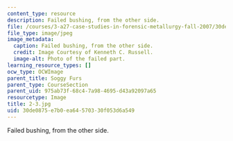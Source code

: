 ```yaml
---
content_type: resource
description: Failed bushing, from the other side.
file: /courses/3-a27-case-studies-in-forensic-metallurgy-fall-2007/30de0875e7b0ea64570330f053d6a549_2-3.jpg
file_type: image/jpeg
image_metadata:
  caption: Failed bushing, from the other side.
  credit: Image Courtesy of Kenneth C. Russell.
  image-alt: Photo of the failed part.
learning_resource_types: []
ocw_type: OCWImage
parent_title: Soggy Furs
parent_type: CourseSection
parent_uid: 975ab73f-68c4-7a98-4695-d43a92097a65
resourcetype: Image
title: 2-3.jpg
uid: 30de0875-e7b0-ea64-5703-30f053d6a549
---
```

Failed bushing, from the other side.

